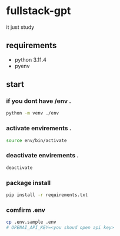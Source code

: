 # fullstack-gpt
it just study

## requirements
* python 3.11.4
* pyenv

## start

### if you dont have /env .
```sh
python -m venv ./env
```

### activate envirements .
```sh
source env/bin/activate
```

### deactivate envirements .
```sh
deactivate 
```

### package install
```sh
pip install -r requirements.txt 
```

### comfirm .env
```sh
cp .env.sample .env
# OPENAI_API_KEY=<you shoud open api key>
```





